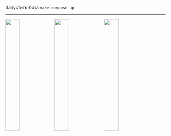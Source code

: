 Запустить бота `make compose-up`

---

<img src="https://github.com/realPointer/weather-bot/assets/50529632/90363b4d-914f-47bf-ba2a-a1e83262d309" width=30%>
<img src="https://github.com/realPointer/weather-bot/assets/50529632/157e7f4b-fc11-45e0-9f66-ec08476eb29e" width=30%>
<img src="https://github.com/realPointer/weather-bot/assets/50529632/15e8a25c-def4-48ff-902d-6728ff82a037" width=30%>
